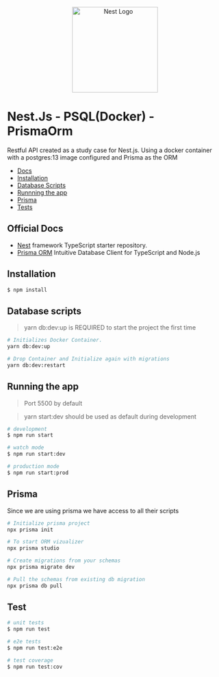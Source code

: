<p align="center">
  <a href="http://nestjs.com/" target="blank"><img src="https://nestjs.com/img/logo-small.svg" width="200" alt="Nest Logo" /></a>
</p>

[circleci-image]: https://img.shields.io/circleci/build/github/nestjs/nest/master?token=abc123def456
[circleci-url]: https://circleci.com/gh/nestjs/nest

# Nest.Js - PSQL(Docker) - PrismaOrm

Restful API created as a study case for Nest.js. Using a docker container with a postgres:13 image configured and Prisma as the ORM

- [Docs](#official-docs)
- [Installation](#installation)
- [Database Scripts](#database-scripts)
- [Runnning the app](#running-the-app)
- [Prisma](#prisma)
- [Tests](#test)

## Official Docs

- [Nest](https://github.com/nestjs/nest) framework TypeScript starter repository.
- [Prisma ORM](https://www.prisma.io/docs) Intuitive Database Client for TypeScript and Node.js

## Installation

```bash
$ npm install
```

## Database scripts

> yarn db:dev:up is REQUIRED to start the project the first time

```bash
# Initializes Docker Container.
yarn db:dev:up

# Drop Container and Initialize again with migrations
yarn db:dev:restart
```

## Running the app

> Port 5500 by default

> yarn start:dev should be used as default during development

```bash
# development
$ npm run start

# watch mode
$ npm run start:dev

# production mode
$ npm run start:prod
```

## Prisma

Since we are using prisma we have access to all their scripts

```bash
# Initialize prisma project
npx prisma init

# To start ORM vizualizer
npx prisma studio

# Create migrations from your schemas
npx prisma migrate dev

# Pull the schemas from existing db migration
npx prisma db pull
```

## Test

```bash
# unit tests
$ npm run test

# e2e tests
$ npm run test:e2e

# test coverage
$ npm run test:cov
```

